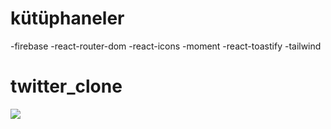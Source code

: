 # kütüphaneler

-firebase
-react-router-dom
-react-icons
-moment
-react-toastify
-tailwind
# twitter_clone

![](twitter_screen.gif)
